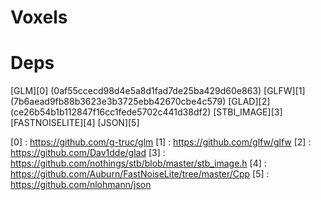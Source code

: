 # Voxels


# Deps

[GLM][0] (0af55ccecd98d4e5a8d1fad7de25ba429d60e863)
[GLFW][1] (7b6aead9fb88b3623e3b3725ebb42670cbe4c579)
[GLAD][2] (ce26b54b1b112847f16cc1fede5702c441d38df2)
[STBI_IMAGE][3]
[FASTNOISELITE][4]
[JSON][5]

[0] : https://github.com/g-truc/glm
[1] : https://github.com/glfw/glfw
[2] : https://github.com/Dav1dde/glad
[3] : https://github.com/nothings/stb/blob/master/stb_image.h
[4] : https://github.com/Auburn/FastNoiseLite/tree/master/Cpp
[5] : https://github.com/nlohmann/json